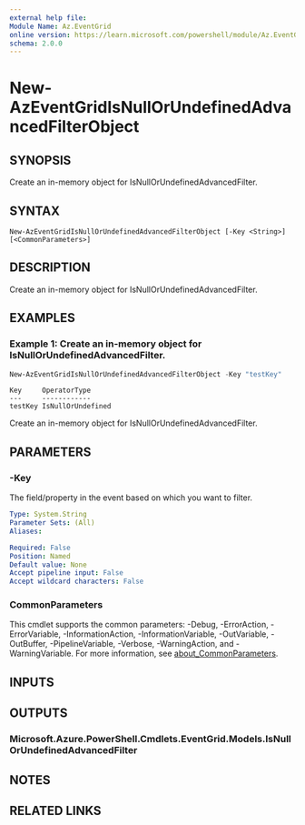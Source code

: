 ```yaml
---
external help file:
Module Name: Az.EventGrid
online version: https://learn.microsoft.com/powershell/module/Az.EventGrid/new-azeventgridisnullorundefinedadvancedfilterobject
schema: 2.0.0
---
```


# New-AzEventGridIsNullOrUndefinedAdvancedFilterObject

## SYNOPSIS
Create an in-memory object for IsNullOrUndefinedAdvancedFilter.

## SYNTAX

```
New-AzEventGridIsNullOrUndefinedAdvancedFilterObject [-Key <String>] [<CommonParameters>]
```

## DESCRIPTION
Create an in-memory object for IsNullOrUndefinedAdvancedFilter.

## EXAMPLES

### Example 1: Create an in-memory object for IsNullOrUndefinedAdvancedFilter.
```powershell
New-AzEventGridIsNullOrUndefinedAdvancedFilterObject -Key "testKey"
```

```output
Key     OperatorType
---     ------------
testKey IsNullOrUndefined
```

Create an in-memory object for IsNullOrUndefinedAdvancedFilter.

## PARAMETERS

### -Key
The field/property in the event based on which you want to filter.

```yaml
Type: System.String
Parameter Sets: (All)
Aliases:

Required: False
Position: Named
Default value: None
Accept pipeline input: False
Accept wildcard characters: False
```

### CommonParameters
This cmdlet supports the common parameters: -Debug, -ErrorAction, -ErrorVariable, -InformationAction, -InformationVariable, -OutVariable, -OutBuffer, -PipelineVariable, -Verbose, -WarningAction, and -WarningVariable. For more information, see [about_CommonParameters](http://go.microsoft.com/fwlink/?LinkID=113216).

## INPUTS

## OUTPUTS

### Microsoft.Azure.PowerShell.Cmdlets.EventGrid.Models.IsNullOrUndefinedAdvancedFilter

## NOTES

## RELATED LINKS

